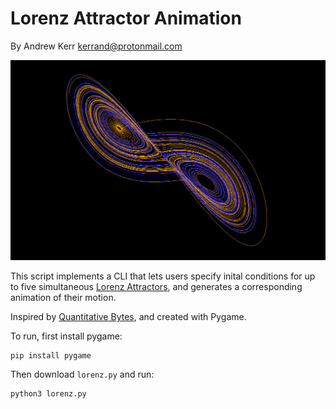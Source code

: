 Lorenz Attractor Animation
==========================

By Andrew Kerr <kerrand@protonmail.com>

![Screenshot not available](img/screenshot.png "Example of 2 attractors.")

This script implements a CLI that lets users specify inital conditions for up to
five simultaneous [Lorenz Attractors](https://en.wikipedia.org/wiki/Lorenz_system),
and generates a corresponding animation of their motion.

Inspired by
[Quantitative Bytes](https://www.youtube.com/channel/UCiQVEoqrJNiVBWAcknaJLnQ),
and created with Pygame.

To run, first install pygame:

```
pip install pygame
```

Then download `lorenz.py` and run:

```
python3 lorenz.py
```
